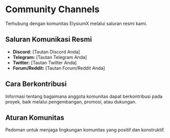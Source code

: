 # Community Channels

Terhubung dengan komunitas ElysiumX melalui saluran resmi kami.

## Saluran Komunikasi Resmi
- **Discord:** [Tautan Discord Anda]
- **Telegram:** [Tautan Telegram Anda]
- **Twitter:** [Tautan Twitter Anda]
- **Forum/Reddit:** [Tautan Forum/Reddit Anda]

## Cara Berkontribusi
Informasi tentang bagaimana anggota komunitas dapat berkontribusi pada proyek, baik melalui pengembangan, promosi, atau dukungan.

## Aturan Komunitas
Pedoman untuk menjaga lingkungan komunitas yang positif dan konstruktif.
